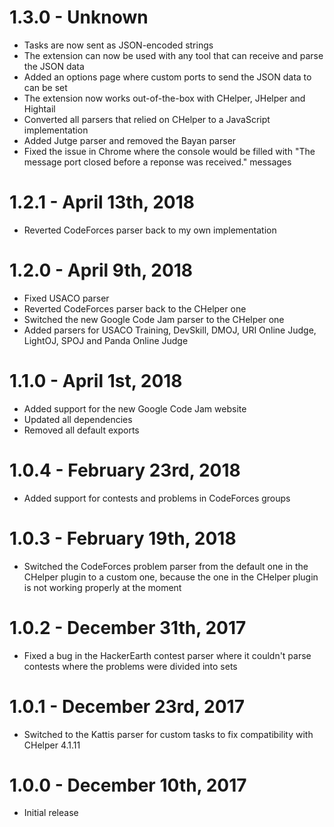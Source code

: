 # 1.3.0 - Unknown
- Tasks are now sent as JSON-encoded strings
- The extension can now be used with any tool that can receive and parse the JSON data
- Added an options page where custom ports to send the JSON data to can be set
- The extension now works out-of-the-box with CHelper, JHelper and Hightail
- Converted all parsers that relied on CHelper to a JavaScript implementation
- Added Jutge parser and removed the Bayan parser
- Fixed the issue in Chrome where the console would be filled with "The message port closed before a reponse was received." messages

# 1.2.1 - April 13th, 2018
- Reverted CodeForces parser back to my own implementation

# 1.2.0 - April 9th, 2018
- Fixed USACO parser
- Reverted CodeForces parser back to the CHelper one
- Switched the new Google Code Jam parser to the CHelper one
- Added parsers for USACO Training, DevSkill, DMOJ, URI Online Judge, LightOJ, SPOJ and Panda Online Judge

# 1.1.0 - April 1st, 2018
- Added support for the new Google Code Jam website
- Updated all dependencies
- Removed all default exports

# 1.0.4 - February 23rd, 2018
- Added support for contests and problems in CodeForces groups

# 1.0.3 - February 19th, 2018
- Switched the CodeForces problem parser from the default one in the CHelper plugin to a custom one, because the one in the CHelper plugin is not working properly at the moment

# 1.0.2 - December 31th, 2017
- Fixed a bug in the HackerEarth contest parser where it couldn't parse contests where the problems were divided into sets

# 1.0.1 - December 23rd, 2017
- Switched to the Kattis parser for custom tasks to fix compatibility with CHelper 4.1.11

# 1.0.0 - December 10th, 2017
- Initial release

